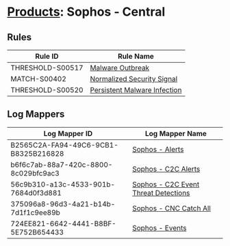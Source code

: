 # [Products](README.md): Sophos - Central

## Rules

|Rule ID|Rule Name|
|----|----|
|THRESHOLD-S00517|[Malware Outbreak](../rules/THRESHOLD-S00517.md)|
|MATCH-S00402|[Normalized Security Signal](../rules/MATCH-S00402.md)|
|THRESHOLD-S00520|[Persistent Malware Infection](../rules/THRESHOLD-S00520.md)|


## Log Mappers

|Log Mapper ID|Log Mapper Name|
|----|----|
|B2565C2A-FA94-49C6-9CB1-B8325B216828|[Sophos - Alerts](../mappings/B2565C2A-FA94-49C6-9CB1-B8325B216828.md)|
|b6f6c7ab-88a7-420c-8800-8c029bfc9ac3|[Sophos - C2C Alerts](../mappings/b6f6c7ab-88a7-420c-8800-8c029bfc9ac3.md)|
|56c9b310-a13c-4533-901b-7684d0f3d881|[Sophos - C2C Event Threat Detections](../mappings/56c9b310-a13c-4533-901b-7684d0f3d881.md)|
|375096a8-96d3-4a21-b14b-7d1f1c9ee89b|[Sophos - CNC Catch All](../mappings/375096a8-96d3-4a21-b14b-7d1f1c9ee89b.md)|
|724EE821-6642-4441-B8BF-5E752B654433|[Sophos - Events](../mappings/724EE821-6642-4441-B8BF-5E752B654433.md)|


